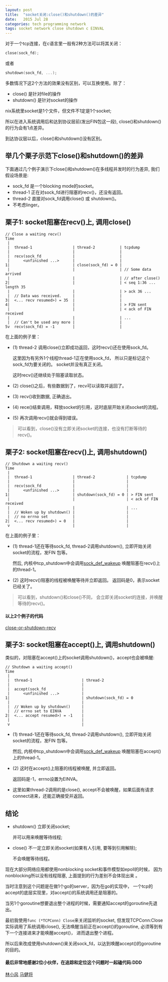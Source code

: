 ```yaml
---
layout: post
title:  "socket关闭:close()和shutdown()的差异"
date:   2015 Jul 28
categories: tech programming network
tags: socket network close shutdown c EINVAL
---
```


对于一个tcp连接，在c语言里一般有2种方法可以将其关闭：

```c
close(sock_fd);
```

或者

```c
shutdown(sock_fd, ...);
```

多数情况下这2个方法的效果没有区别，可以互换使用。除了：

-   close() 是针对file的操作
-   shutdown() 是针对socket的操作

nix系统里socket是1个文件，但文件不1定是1个socket;

所以在进入系统调用后和达到协议层前(发出FIN包这一段),
close()和shutdown()的行为会有1点差异。

<!--more-->

到达协议层以后，close()和shutdown()没有区别。

## 举几个栗子示范下close()和shutdown()的差异

下面通过几个例子演示下close()和shutdown()在多线程并发时的行为差异,
我们假设场景是:

-   sock_fd 是一个blocking mode的socket。
-   thread-1 正在对sock_fd进行阻塞的recv()，还没有返回。
-   thread-2 直接对sock_fd调用close() 或 shutdown()。
-   不考虑linger。

## 栗子1: socket阻塞在recv()上, 调用close()

```
// Close a waiting recv()
Time
 |
 |  thread-1                  | thread-2           | tcpdump
 |                            |                    |
 |  recv(sock_fd              |                    |
 |      <unfinished ...>      |                    |
1|                            | close(sock_fd) = 0 |
 |                            |                    | // Some data arrived
 |                            |                    | // after close()
2|                            |                    | < seq 1:36 ... length 35
 |                            |                    | > ack 36 ...
 |  // Data was received.     |                    |
3|  <... recv resumed>) = 35  |                    |
4|                            |                    | > FIN sent
 |                            |                    | < ack of FIN received
 |                            |                    | ...
 |  // Can't be used any more |                    |
5v  recv(sock_fd) = -1        |                    |
```

在上面的例子里：

-   (1) thread-2 调用close()立即成功返回，这时recv()还在使用sock_fd。

    这里因为有另外1个线程thread-1正在使用sock_fd，
    所以只是标记这个sock_fd为要关闭的。
    socket并没有真正关闭。

    这时recv()还继续处于阻塞读取状态。

-   (2) close()之后，有些数据到了，recv可以读取并返回了。

-   (3) recv()收到数据, 正确退出。

-   (4) rece()结束调用，释放socket的引用，这时底层开始关闭socket的流程。

-   (5) 再次调用recv()就会得到错误。

> 可以看到，close()没有立即关闭socket的连接，也没有打断等待的recv()。

## 栗子2: socket阻塞在recv()上, 调用shutdown()

```
// Shutdown a waiting recv()
Time
 |
 |  thread-1                  | thread-2              | tcpdump
 |                            |                       |
 |  recv(sock_fd              |                       |
 |      <unfinished ...>      |                       |
1|                            | shutdown(sock_fd) = 0 | > FIN sent
 |                            |                       | < ack of FIN received
 |                            |                       | ...
 |  // Woken up by shutdown() |                       |
 |  // no errno set           |                       |
2|  <... recv resumed>) = 0   |                       |
 v                            |                       |
```

在上面的例子里：

-   (1) thread-1还在等待sock_fd, thread-2调用shutdown(),
    立即开始关闭socket的流程，发FIN 包等。

    然后, 内核中tcp_shutdown中会调用[sock_def_wakeup]
    唤醒阻塞在recv()上的thread-1。

-   (2) 这时recv()阻塞的线程被唤醒等待并立即返回。
    返回码是0，表示socket已经关了。

> 可以看到，shutdown()和close()不同，
> 会立即关闭socket的连接，并唤醒等待的recv()。

#### 以上2个例子的代码

[close-or-shutdown-recv](/snippet/close-shutdown/recv.c)


## 栗子3: socket阻塞在accept()上, 调用shutdown()

类似的，对阻塞在accept()上的socket调用shutdown()，accept也会被唤醒:

```
// Shutdown a waiting accept()
Time
 |
 |  thread-1                      | thread-2
 |                                |
 |  accept(sock_fd                |
 |      <unfinished ...>          |
1|                                | shutdown(sock_fd) = 0
 |                                |
 |  // Woken up by shutdown()     |
 |  // errno set to EINVA         |
2|  <... accept resumed>) = -1    |
 |                                |
 v                                |
```

-   (1) thread-1还在等待sock_fd, thread-2调用shutdown(),
    立即开始关闭socket的流程，发FIN 包等。

    然后, 内核中tcp_shutdown中会调用[sock_def_wakeup]
    唤醒阻塞在accept()上的thread-1。

-   (2) 这时在accept()上阻塞的线程被唤醒, 并立即返回。

    返回码是-1，errno设置为EINVA。

-   这里如果thread-2调用的是close(),
    accept不会被唤醒，如果后面有请求connect进来，还能正确接受并返回。

## 结论

-   shutdown() 立即关闭socket;

    并可以用来唤醒等待线程;

-   close() 不一定立即关闭socket(如果有人引用, 要等到引用解除);

    不会唤醒等待线程。

现在大部分网络应用都使用nonblocking socket和事件模型如epoll的时候，
因为nonblocking所以没有线程阻塞,
上面提到的行为差别不会体现出来 。

当时注意到这个问题是在做1个go的server，因为在go的实现中，
一个tcp的accept的底层实现里，对accept()的系统调用还是阻塞的。

当另1个goroutine想要退出整个进程的时候，需要通知accept的goroutine先退出。

最初我使用`func (*TCPConn) Close`来关闭监听的socket,
但发现TCPConn:Close实际调用了系统调用close(),
无法唤醒当前正在accept()的goroutine,
必须等到有下一个连接进来才能唤醒accept()，
进而退出整个进程。

所以后来改成使用shutdown()来关闭sock_fd，以达到唤醒accept()的goroutine的目的。

#### 最后非常地感谢2位小伙伴，在追踪和定位这个问题时一起磕代码:DDD

[林小风][林小风]
[马健将][马健将]

[sock_def_wakeup]: http://lxr.free-electrons.com/source/net/core/sock.c#L2212
[马健将]: http://weibo.com/stupid
[林小风]: http://weibo.com/breezewoods
